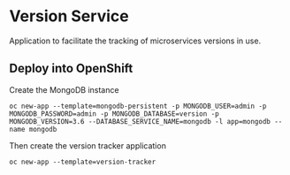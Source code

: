# Version Service

Application to facilitate the tracking of microservices versions in use.

## Deploy into OpenShift

Create the MongoDB instance

    oc new-app --template=mongodb-persistent -p MONGODB_USER=admin -p MONGODB_PASSWORD=admin -p MONGODB_DATABASE=version -p MONGODB_VERSION=3.6 --DATABASE_SERVICE_NAME=mongodb -l app=mongodb --name mongodb

Then create the version tracker application

    oc new-app --template=version-tracker